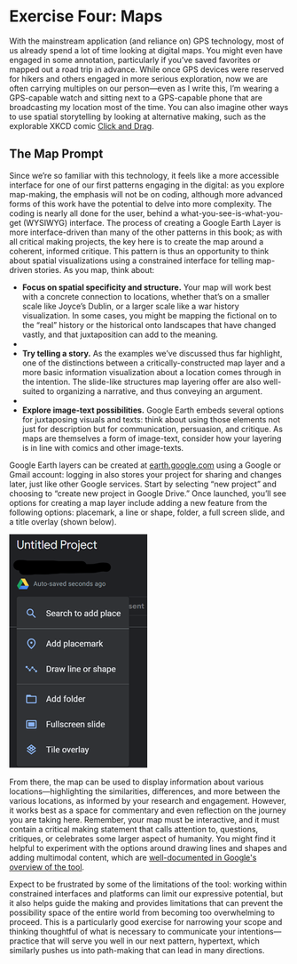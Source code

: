 # Exercise Four: Maps

With the mainstream application (and reliance on) GPS technology, most of us already spend a lot of time looking at digital maps. You might even have engaged in some annotation, particularly if you’ve saved favorites or mapped out a road trip in advance. While once GPS devices were reserved for hikers and others engaged in more serious exploration, now we are often carrying multiples on our person—even as I write this, I’m wearing a GPS-capable watch and sitting next to a GPS-capable phone that are broadcasting my location most of the time. You can also imagine other ways to use spatial storytelling by looking at alternative making, such as the explorable XKCD comic [Click and Drag](https://xkcd-map.rent-a-geek.de/#10/1.1000/0.2000).

## The Map Prompt

Since we’re so familiar with this technology, it feels like a more accessible interface for one of our first patterns engaging in the digital: as you explore map-making, the emphasis will not be on coding, although more advanced forms of this work have the potential to delve into more complexity. The coding is nearly all done for the user, behind a what-you-see-is-what-you-get (WYSIWYG) interface. The process of creating a Google Earth Layer is more interface-driven than many of the other patterns in this book; as with all critical making projects, the key here is to create the map around a coherent, informed critique. This pattern is thus an opportunity to think about spatial visualizations using a constrained interface for telling map-driven stories. As you map, think about:

- **Focus on spatial specificity and structure.** Your map will work best with a concrete connection to locations, whether that’s on a smaller scale like Joyce’s Dublin, or a larger scale like a war history visualization. In some cases, you might be mapping the fictional on to the “real” history or the historical onto landscapes that have changed vastly, and that juxtaposition can add to the meaning.
- 
- **Try telling a story.** As the examples we’ve discussed thus far highlight, one of the distinctions between a critically-constructed map layer and a more basic information visualization about a location comes through in the intention. The slide-like structures map layering offer are also well-suited to organizing a narrative, and thus conveying an argument.
- 
- **Explore image-text possibilities.** Google Earth embeds several options for juxtaposing visuals and texts: think about using those elements not just for description but for communication, persuasion, and critique. As maps are themselves a form of image-text, consider how your layering is in line with comics and other image-texts.

Google Earth layers can be created at [earth.google.com](https://earth.google.com/) using a Google or Gmail account: logging in also stores your project for sharing and changes later, just like other Google services. Start by selecting “new project” and choosing to “create new project in Google Drive.” Once launched, you’ll see options for creating a map layer include adding a new feature from the following options: placemark, a line or shape, folder, a full screen slide, and a title overlay (shown below).

![Interface for options](../img/options.png)

From there, the map can be used to display information about various locations—highlighting the similarities, differences, and more between the various locations, as informed by your research and engagement. However, it works best as a space for commentary and even reflection on the journey you are taking here. Remember, your map must be interactive, and it must contain a critical making statement that calls attention to, questions, critiques, or celebrates some larger aspect of humanity. You might find it helpful to experiment with the options around drawing lines and shapes and adding multimodal content, which are [well-documented in Google's overview of the tool](https://www.google.com/earth/outreach/learn/create-a-map-or-story-in-google-earth-web/).

Expect to be frustrated by some of the limitations of the tool: working within constrained interfaces and platforms can limit our expressive potential, but it also helps guide the making and provides limitations that can prevent the possibility space of the entire world from becoming too overwhelming to proceed. This is a particularly good exercise for narrowing your scope and thinking thoughtful of what is necessary to communicate your intentions—practice that will serve you well in our next pattern, hypertext, which similarly pushes us into path-making that can lead in many directions.
